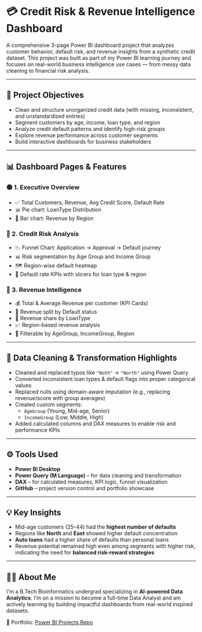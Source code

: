 # 💳 Credit Risk & Revenue Intelligence Dashboard

A comprehensive 3-page Power BI dashboard project that analyzes customer behavior, default risk, and revenue insights from a synthetic credit dataset. This project was built as part of my Power BI learning journey and focuses on real-world business intelligence use cases — from messy data cleaning to financial risk analysis.

---

## 📌 Project Objectives

- Clean and structure unorganized credit data (with missing, inconsistent, and unstandardized entries)
- Segment customers by age, income, loan type, and region
- Analyze credit default patterns and identify high-risk groups
- Explore revenue performance across customer segments
- Build interactive dashboards for business stakeholders

---

## 📊 Dashboard Pages & Features

### 🟢 1. Executive Overview

- ✅ Total Customers, Revenue, Avg Credit Score, Default Rate
- 📊 Pie chart: LoanType Distribution
- 📍 Bar chart: Revenue by Region

### 🔴 2. Credit Risk Analysis

- 📉 Funnel Chart: Application → Approval → Default journey
- 📊 Risk segmentation by Age Group and Income Group
- 🗺️ Region-wise default heatmap
- 🎯 Default rate KPIs with slicers for loan type & region

### 🔵 3. Revenue Intelligence

- 💰 Total & Average Revenue per customer (KPI Cards)
- 🧭 Revenue split by Default status
- 📍 Revenue share by LoanType
- 📈 Region-based revenue analysis
- 🔎 Filterable by AgeGroup, IncomeGroup, Region

---

## 🧽 Data Cleaning & Transformation Highlights

- Cleaned and replaced typos like `"Noth"` → `"North"` using Power Query
- Converted inconsistent loan types & default flags into proper categorical values
- Replaced nulls using domain-aware imputation (e.g., replacing revenue/score with group averages)
- Created custom segments:
  - `AgeGroup` (Young, Mid-age, Senior)
  - `IncomeGroup` (Low, Middle, High)
- Added calculated columns and DAX measures to enable risk and performance KPIs

---

## ⚙️ Tools Used

- **Power BI Desktop**
- **Power Query (M Language)** – for data cleaning and transformation
- **DAX** – for calculated measures, KPI logic, funnel visualization
- **GitHub** – project version control and portfolio showcase

---

## 💡 Key Insights

- Mid-age customers (25–44) had the **highest number of defaults**
- Regions like **North** and **East** showed higher default concentration
- **Auto loans** had a higher share of defaults than personal loans
- Revenue potential remained high even among segments with higher risk, indicating the need for **balanced risk-reward strategies**

---


## 🙋‍♀️ About Me

I'm a B.Tech Bioinformatics undergrad specializing in **AI-powered Data Analytics**. I’m on a mission to become a full-time Data Analyst and am actively learning by building impactful dashboards from real-world inspired datasets.

🔗 Portfolio: [Power BI Projects Repo](https://github.com/nikkiii23/powerbi-portfolio.git)
